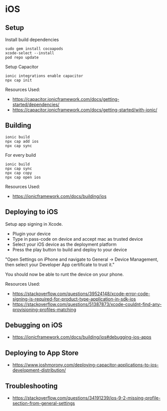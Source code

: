 # iOS

## Setup

Install build dependencies
```
sudo gem install cocoapods
xcode-select --install
pod repo update
```

Setup Capacitor
```
ionic integrations enable capacitor
npx cap init
```

Resources Used:
- https://capacitor.ionicframework.com/docs/getting-started/dependencies/
- https://capacitor.ionicframework.com/docs/getting-started/with-ionic/

## Building

```
ionic build
npx cap add ios
npx cap sync
```

For every build
```
ionic build
npx cap sync
npx cap copy
npx cap open ios
```

Resources Used:
- https://ionicframework.com/docs/building/ios


## Deploying to iOS

Setup app signing in Xcode.

- Plugin your device
- Type in pass-code on device and accept mac as trusted device
- Select your iOS device as the deployment platform
- Press the play button to build and deploy to your device

"Open Settings on iPhone and navigate to General -> Device Management, then select your Developer App certificate to trust it."

You should now be able to runt the device on your phone.

Resources Used:
- https://stackoverflow.com/questions/39524148/xcode-error-code-signing-is-required-for-product-type-application-in-sdk-ios
- https://stackoverflow.com/questions/51387873/xcode-couldnt-find-any-provisioning-profiles-matching

## Debugging on iOS
- https://ionicframework.com/docs/building/ios#debugging-ios-apps

## Deploying to App Store
- https://www.joshmorony.com/deploying-capacitor-applications-to-ios-development-distribution/

## Troubleshooting
- https://stackoverflow.com/questions/34191239/ios-9-2-missing-profile-section-from-general-settings